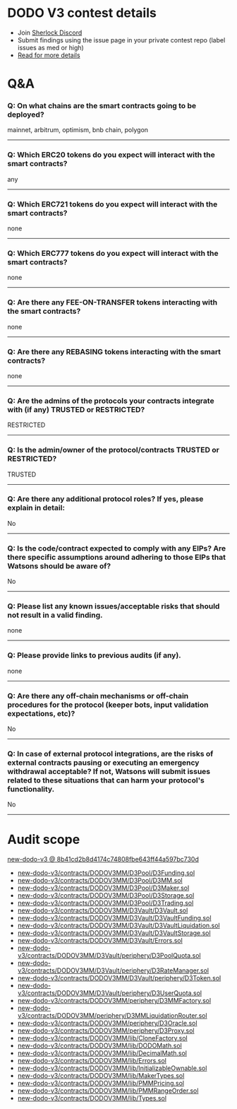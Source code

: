 
# DODO V3 contest details

- Join [Sherlock Discord](https://discord.gg/MABEWyASkp)
- Submit findings using the issue page in your private contest repo (label issues as med or high)
- [Read for more details](https://docs.sherlock.xyz/audits/watsons)

# Q&A

### Q: On what chains are the smart contracts going to be deployed?
mainnet, arbitrum, optimism, bnb chain, polygon
___

### Q: Which ERC20 tokens do you expect will interact with the smart contracts? 
any
___

### Q: Which ERC721 tokens do you expect will interact with the smart contracts? 
none
___

### Q: Which ERC777 tokens do you expect will interact with the smart contracts? 
none
___

### Q: Are there any FEE-ON-TRANSFER tokens interacting with the smart contracts?

none
___

### Q: Are there any REBASING tokens interacting with the smart contracts?

none
___

### Q: Are the admins of the protocols your contracts integrate with (if any) TRUSTED or RESTRICTED?
RESTRICTED
___

### Q: Is the admin/owner of the protocol/contracts TRUSTED or RESTRICTED?
TRUSTED
___

### Q: Are there any additional protocol roles? If yes, please explain in detail:
No
___

### Q: Is the code/contract expected to comply with any EIPs? Are there specific assumptions around adhering to those EIPs that Watsons should be aware of?
No
___

### Q: Please list any known issues/acceptable risks that should not result in a valid finding.
none
___

### Q: Please provide links to previous audits (if any).
none
___

### Q: Are there any off-chain mechanisms or off-chain procedures for the protocol (keeper bots, input validation expectations, etc)?
No
___

### Q: In case of external protocol integrations, are the risks of external contracts pausing or executing an emergency withdrawal acceptable? If not, Watsons will submit issues related to these situations that can harm your protocol's functionality.
No
___



# Audit scope


[new-dodo-v3 @ 8b41cd2b8d4174c74808fbe643ff44a597bc730d](https://github.com/DODOEX/new-dodo-v3/tree/8b41cd2b8d4174c74808fbe643ff44a597bc730d)
- [new-dodo-v3/contracts/DODOV3MM/D3Pool/D3Funding.sol](new-dodo-v3/contracts/DODOV3MM/D3Pool/D3Funding.sol)
- [new-dodo-v3/contracts/DODOV3MM/D3Pool/D3MM.sol](new-dodo-v3/contracts/DODOV3MM/D3Pool/D3MM.sol)
- [new-dodo-v3/contracts/DODOV3MM/D3Pool/D3Maker.sol](new-dodo-v3/contracts/DODOV3MM/D3Pool/D3Maker.sol)
- [new-dodo-v3/contracts/DODOV3MM/D3Pool/D3Storage.sol](new-dodo-v3/contracts/DODOV3MM/D3Pool/D3Storage.sol)
- [new-dodo-v3/contracts/DODOV3MM/D3Pool/D3Trading.sol](new-dodo-v3/contracts/DODOV3MM/D3Pool/D3Trading.sol)
- [new-dodo-v3/contracts/DODOV3MM/D3Vault/D3Vault.sol](new-dodo-v3/contracts/DODOV3MM/D3Vault/D3Vault.sol)
- [new-dodo-v3/contracts/DODOV3MM/D3Vault/D3VaultFunding.sol](new-dodo-v3/contracts/DODOV3MM/D3Vault/D3VaultFunding.sol)
- [new-dodo-v3/contracts/DODOV3MM/D3Vault/D3VaultLiquidation.sol](new-dodo-v3/contracts/DODOV3MM/D3Vault/D3VaultLiquidation.sol)
- [new-dodo-v3/contracts/DODOV3MM/D3Vault/D3VaultStorage.sol](new-dodo-v3/contracts/DODOV3MM/D3Vault/D3VaultStorage.sol)
- [new-dodo-v3/contracts/DODOV3MM/D3Vault/Errors.sol](new-dodo-v3/contracts/DODOV3MM/D3Vault/Errors.sol)
- [new-dodo-v3/contracts/DODOV3MM/D3Vault/periphery/D3PoolQuota.sol](new-dodo-v3/contracts/DODOV3MM/D3Vault/periphery/D3PoolQuota.sol)
- [new-dodo-v3/contracts/DODOV3MM/D3Vault/periphery/D3RateManager.sol](new-dodo-v3/contracts/DODOV3MM/D3Vault/periphery/D3RateManager.sol)
- [new-dodo-v3/contracts/DODOV3MM/D3Vault/periphery/D3Token.sol](new-dodo-v3/contracts/DODOV3MM/D3Vault/periphery/D3Token.sol)
- [new-dodo-v3/contracts/DODOV3MM/D3Vault/periphery/D3UserQuota.sol](new-dodo-v3/contracts/DODOV3MM/D3Vault/periphery/D3UserQuota.sol)
- [new-dodo-v3/contracts/DODOV3MM/periphery/D3MMFactory.sol](new-dodo-v3/contracts/DODOV3MM/periphery/D3MMFactory.sol)
- [new-dodo-v3/contracts/DODOV3MM/periphery/D3MMLiquidationRouter.sol](new-dodo-v3/contracts/DODOV3MM/periphery/D3MMLiquidationRouter.sol)
- [new-dodo-v3/contracts/DODOV3MM/periphery/D3Oracle.sol](new-dodo-v3/contracts/DODOV3MM/periphery/D3Oracle.sol)
- [new-dodo-v3/contracts/DODOV3MM/periphery/D3Proxy.sol](new-dodo-v3/contracts/DODOV3MM/periphery/D3Proxy.sol)
- [new-dodo-v3/contracts/DODOV3MM/lib/CloneFactory.sol](new-dodo-v3/contracts/DODOV3MM/lib/CloneFactory.sol)
- [new-dodo-v3/contracts/DODOV3MM/lib/DODOMath.sol](new-dodo-v3/contracts/DODOV3MM/lib/DODOMath.sol)
- [new-dodo-v3/contracts/DODOV3MM/lib/DecimalMath.sol](new-dodo-v3/contracts/DODOV3MM/lib/DecimalMath.sol)
- [new-dodo-v3/contracts/DODOV3MM/lib/Errors.sol](new-dodo-v3/contracts/DODOV3MM/lib/Errors.sol)
- [new-dodo-v3/contracts/DODOV3MM/lib/InitializableOwnable.sol](new-dodo-v3/contracts/DODOV3MM/lib/InitializableOwnable.sol)
- [new-dodo-v3/contracts/DODOV3MM/lib/MakerTypes.sol](new-dodo-v3/contracts/DODOV3MM/lib/MakerTypes.sol)
- [new-dodo-v3/contracts/DODOV3MM/lib/PMMPricing.sol](new-dodo-v3/contracts/DODOV3MM/lib/PMMPricing.sol)
- [new-dodo-v3/contracts/DODOV3MM/lib/PMMRangeOrder.sol](new-dodo-v3/contracts/DODOV3MM/lib/PMMRangeOrder.sol)
- [new-dodo-v3/contracts/DODOV3MM/lib/Types.sol](new-dodo-v3/contracts/DODOV3MM/lib/Types.sol)


